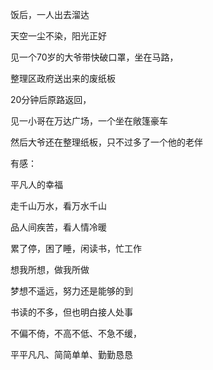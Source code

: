 饭后，一人出去溜达

天空一尘不染，阳光正好

见一个70岁的大爷带快破口罩，坐在马路，

整理区政府送出来的废纸板

20分钟后原路返回，

见一小哥在万达广场，一个坐在敞篷豪车

然后大爷还在整理纸板，只不过多了一个他的老伴

有感：

平凡人的幸福

走千山万水，看万水千山

品人间疾苦，看人情冷暖

累了停，困了睡，闲读书，忙工作

想我所想，做我所做

梦想不遥远，努力还是能够的到

书读的不多，但也明白接人处事

不偏不倚，不高不低、不急不缓，

平平凡凡、简简单单、勤勤恳恳





